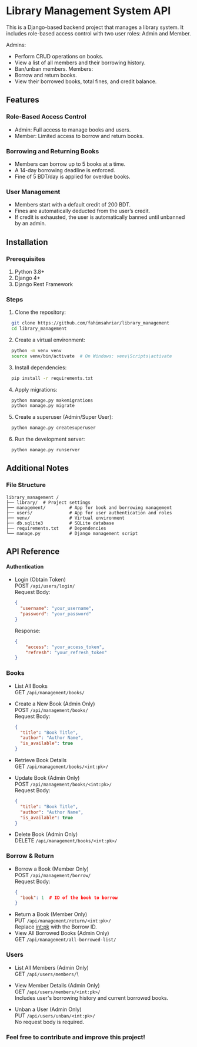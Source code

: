 
# Library Management System API

This is a Django-based backend project that manages a library system. It includes role-based access control with two user roles: Admin and Member.

Admins:
- Perform CRUD operations on books.
- View a list of all members and their borrowing history.
- Ban/unban members.
Members:
- Borrow and return books.
- View their borrowed books, total fines, and credit balance.


## Features
### Role-Based Access Control

- Admin: Full access to manage books and users.
- Member: Limited access to borrow and return books.

### Borrowing and Returning Books
- Members can borrow up to 5 books at a time.
- A 14-day borrowing deadline is enforced.
- Fine of 5 BDT/day is applied for overdue books.

### User Management
- Members start with a default credit of 200 BDT.
- Fines are automatically deducted from the user’s credit.
- If credit is exhausted, the user is automatically banned until unbanned by an admin.


## Installation

### Prerequisites
1. Python 3.8+
2. Django 4+
3. Django Rest Framework

### Steps
1. Clone the repository:
```bash
  git clone https://github.com/fahimsahriar/library_management  
  cd library_management  
```
2. Create a virtual environment:
```bash
  python -m venv venv  
  source venv/bin/activate  # On Windows: venv\Scripts\activate  
```
3. Install dependencies:
```bash
  pip install -r requirements.txt    
```
4. Apply migrations:
```bash
  python manage.py makemigrations  
  python manage.py migrate     
```
5. Create a superuser (Admin/Super User):
```bash
  python manage.py createsuperuser      
```
6. Run the development server:
```bash
  python manage.py runserver       
```

## Additional Notes
### File Structure
```text
library_management /  
├── library/  # Project settings  
├── management/         # App for book and borrowing management  
├── users/              # App for user authentication and roles  
├── venv/               # Virtual environment  
├── db.sqlite3          # SQLite database  
├── requirements.txt    # Dependencies  
└── manage.py           # Django management script  
```

    
## API Reference

#### Authentication
- Login (Obtain Token)\
  POST ```/api/users/login/```\
  Request Body:
  ```json
  {
    "username": "your_username",
    "password": "your_password"
  }
  ```
  Response:
  ```json
  {
      "access": "your_access_token",
      "refresh": "your_refresh_token"
  }
  ```

### Books
- List All Books\
  GET ```/api/management/books/```

- Create a New Book (Admin Only)\
  POST ```/api/management/books/```\
  Request Body:
  ```json
  {
    "title": "Book Title",
    "author": "Author Name",
    "is_available": true
  }
  ```
- Retrieve Book Details\
  GET ```/api/management/books/<int:pk>/```

- Update Book (Admin Only)\
  POST ```/api/management/books/<int:pk>/```\
  Request Body:
  ```json
  {
    "title": "Book Title",
    "author": "Author Name",
    "is_available": true
  }
  ```

- Delete Book (Admin Only)\
  DELETE ```/api/management/books/<int:pk>/```

### Borrow & Return
- Borrow a Book (Member Only)\
  POST ```/api/management/borrow/```\
  Request Body:
  ```json
  {
    "book": 1  # ID of the book to borrow
  }
  ```
- Return a Book (Member Only)\
  PUT ```/api/management/return/<int:pk>/```\
  Replace <int:pk> with the Borrow ID.
- View All Borrowed Books (Admin Only)\
  GET ```/api/management/all-borrowed-list/```

### Users
- List All Members (Admin Only)\
  GET ```/api/users/members/```\

- View Member Details (Admin Only)\
  GET ```/api/users/members/<int:pk>/```\
  Includes user's borrowing history and current borrowed books.

- Unban a User (Admin Only)\
  PUT ```/api/users/unban/<int:pk>/```\
  No request body is required.

### Feel free to contribute and improve this project!



